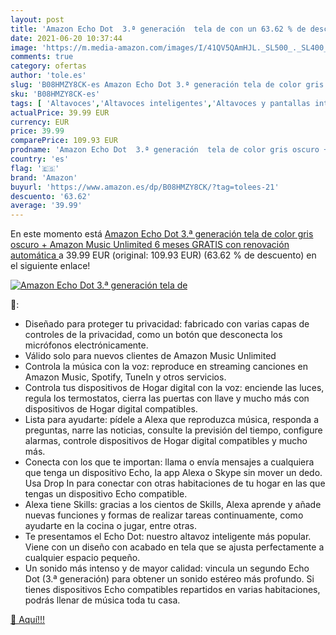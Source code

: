 ```yaml
---
layout: post
title: 'Amazon Echo Dot  3.ª generación  tela de con un 63.62 % de descuento'
date: 2021-06-20 10:37:44
image: 'https://m.media-amazon.com/images/I/41QV5QAmHJL._SL500_._SL400_.jpg'
comments: true
category: ofertas
author: 'tole.es'
slug: 'B08HMZY8CK-es Amazon Echo Dot 3.ª generación tela de color gris oscuro +...'
sku: 'B08HMZY8CK-es'
tags: [ 'Altavoces','Altavoces inteligentes','Altavoces y pantallas inteligentes Echo','Dispositivos Amazon','Dispositivos Amazon y Accesorios','Electrónica','Equipos de audio y Hi-Fi','amazon','echo', ]
actualPrice: 39.99 EUR
currency: EUR
price: 39.99
comparePrice: 109.93 EUR
prodname: 'Amazon Echo Dot  3.ª generación  tela de color gris oscuro + Amazon Music Unlimited  6 meses GRATIS con renovación automática '
country: 'es'
flag: '🇪🇸'
brand: 'Amazon'
buyurl: 'https://www.amazon.es/dp/B08HMZY8CK/?tag=tolees-21'
descuento: '63.62'
average: '39.99'
---
```


En este momento está [Amazon Echo Dot  3.ª generación  tela de color gris oscuro + Amazon Music Unlimited  6 meses GRATIS con renovación automática ](https://www.amazon.es/dp/B08HMZY8CK/?tag=tolees-21) a 39.99 EUR (original: 109.93 EUR) (63.62 %  de descuento) en el siguiente enlace!

[![Amazon Echo Dot  3.ª generación  tela de](https://m.media-amazon.com/images/I/41QV5QAmHJL._SL500_._SL400_.jpg)](https://www.amazon.es/dp/B08HMZY8CK/?tag=tolees-21)

🔎:

- Diseñado para proteger tu privacidad: fabricado con varias capas de controles de la privacidad, como un botón que desconecta los micrófonos electrónicamente.
- Válido solo para nuevos clientes de Amazon Music Unlimited
- Controla la música con la voz: reproduce en streaming canciones en Amazon Music, Spotify, TuneIn y otros servicios.
- Controla tus dispositivos de Hogar digital con la voz: enciende las luces, regula los termostatos, cierra las puertas con llave y mucho más con dispositivos de Hogar digital compatibles.
- Lista para ayudarte: pídele a Alexa que reproduzca música, responda a preguntas, narre las noticias, consulte la previsión del tiempo, configure alarmas, controle dispositivos de Hogar digital compatibles y mucho más.
- Conecta con los que te importan: llama o envía mensajes a cualquiera que tenga un dispositivo Echo, la app Alexa o Skype sin mover un dedo. Usa Drop In para conectar con otras habitaciones de tu hogar en las que tengas un dispositivo Echo compatible.
- Alexa tiene Skills: gracias a los cientos de Skills, Alexa aprende y añade nuevas funciones y formas de realizar tareas continuamente, como ayudarte en la cocina o jugar, entre otras.
- Te presentamos el Echo Dot: nuestro altavoz inteligente más popular. Viene con un diseño con acabado en tela que se ajusta perfectamente a cualquier espacio pequeño.
- Un sonido más intenso y de mayor calidad: vincula un segundo Echo Dot (3.ª generación) para obtener un sonido estéreo más profundo. Si tienes dispositivos Echo compatibles repartidos en varias habitaciones, podrás llenar de música toda tu casa.

[🛒 Aquí!!!](https://www.amazon.es/dp/B08HMZY8CK/?tag=tolees-21)
